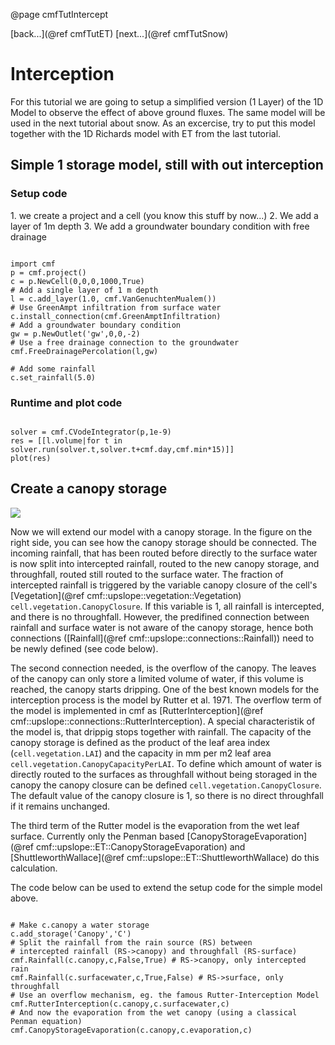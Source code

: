 @page cmfTutIntercept

 [back...](@ref cmfTutET)
[next...](@ref cmfTutSnow)

# Interception

For this tutorial we are going to setup a simplified version (1 Layer)
of the 1D Model to observe the effect of above ground fluxes. The same
model will be used in the next tutorial about snow. As an excercise, try
to put this model together with the 1D Richards model with ET from the
last tutorial.

## Simple 1 storage model, still with out interception

### Setup code

1\. we create a project and a cell (you know this stuff by now...) 2. We
add a layer of 1m depth 3. We add a groundwater boundary condition with
free drainage

~~~~~~~~~~~~~{.py}

import cmf
p = cmf.project()
c = p.NewCell(0,0,0,1000,True)
# Add a single layer of 1 m depth
l = c.add_layer(1.0, cmf.VanGenuchtenMualem())
# Use GreenAmpt infiltration from surface water
c.install_connection(cmf.GreenAmptInfiltration)
# Add a groundwater boundary condition
gw = p.NewOutlet('gw',0,0,-2)
# Use a free drainage connection to the groundwater
cmf.FreeDrainagePercolation(l,gw)

# Add some rainfall
c.set_rainfall(5.0)
~~~~~~~~~~~~~

### Runtime and plot code

~~~~~~~~~~~~~{.py}

solver = cmf.CVodeIntegrator(p,1e-9)
res = [[l.volume|for t in solver.run(solver.t,solver.t+cmf.day,cmf.min*15)]]
plot(res)
~~~~~~~~~~~~~

## Create a canopy storage

![](media/canopyflow.png)

Now we will extend our model with a canopy storage. In the figure on the
right side, you can see how the canopy storage should be connected. The
incoming rainfall, that has been routed before directly to the surface
water is now split into intercepted rainfall, routed to the new canopy
storage, and throughfall, routed still routed to the surface water. The
fraction of intercepted rainfall is triggered by the variable canopy
closure of the cell's
[Vegetation](@ref cmf::upslope::vegetation::Vegetation)
`cell.vegetation.CanopyClosure`. If this variable is 1, all rainfall
is intercepted, and there is no throughfall. However, the predifined
connection between rainfall and surface water is not aware of the canopy
storage, hence both connections
([Rainfall](@ref cmf::upslope::connections::Rainfall)) need to be newly defined
(see code below).

The second connection needed, is the overflow of the canopy. The leaves
of the canopy can only store a limited volume of water, if this volume
is reached, the canopy starts dripping. One of the best known models for
the interception process is the model by Rutter et al. 1971. The
overflow term of the model is implemented in cmf as
[RutterInterception](@ref cmf::upslope::connections::RutterInterception).
A special characteristik of the model is, that drippig stops together
with rainfall. The capacity of the canopy storage is defined as the
product of the leaf area index (`cell.vegetation.LAI`) and the
capacity in mm per m2 leaf area
`cell.vegetation.CanopyCapacityPerLAI`. To define which amount of
water is directly routed to the surfaces as throughfall without being
storaged in the canopy the canopy closure can be defined
`cell.vegetation.CanopyClosure`. The default value of the canopy
closure is 1, so there is no direct throughfall if it remains unchanged.

The third term of the Rutter model is the evaporation from the wet leaf
surface. Currently only the Penman based
[CanopyStorageEvaporation](@ref cmf::upslope::ET::CanopyStorageEvaporation)
and [ShuttleworthWallace](@ref cmf::upslope::ET::ShuttleworthWallace)
do this calculation.

The code below can be used to extend the setup code for the simple model
above.

~~~~~~~~~~~~~{.py}

# Make c.canopy a water storage
c.add_storage('Canopy','C')
# Split the rainfall from the rain source (RS) between 
# intercepted rainfall (RS->canopy) and throughfall (RS-surface)
cmf.Rainfall(c.canopy,c,False,True) # RS->canopy, only intercepted rain
cmf.Rainfall(c.surfacewater,c,True,False) # RS->surface, only throughfall
# Use an overflow mechanism, eg. the famous Rutter-Interception Model
cmf.RutterInterception(c.canopy,c.surfacewater,c) 
# And now the evaporation from the wet canopy (using a classical Penman equation)
cmf.CanopyStorageEvaporation(c.canopy,c.evaporation,c)
~~~~~~~~~~~~~


